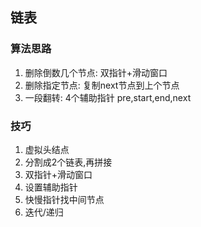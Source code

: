 ## 链表

### 算法思路
1. 删除倒数几个节点: 双指针+滑动窗口
2. 删除指定节点: 复制next节点到上个节点
3. 一段翻转: 4个辅助指针 pre,start,end,next

### 技巧
1. 虚拟头结点
2. 分割成2个链表,再拼接
3. 双指针+滑动窗口
4. 设置辅助指针
5. 快慢指针找中间节点
6. 迭代/递归